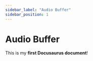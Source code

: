 ```yaml
---
sidebar_label: "Audio Buffer"
sidebar_position: 1
---
```


# Audio Buffer

This is my **first Docusaurus document**!
